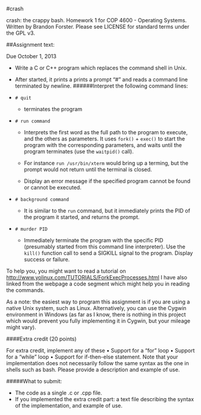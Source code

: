 #crash


crash: the crappy bash. Homework 1 for COP 4600 - Operating Systems. Written by Brandon Forster. Please see LICENSE for standard terms under the GPL v3.

##Assignment text:

Due October 1, 2013

- Write a C or C++ program which replaces the command shell in Unix. 

- After started, it prints a prints a prompt “#” and reads a command line terminated by newline.
######Interpret the following command lines:

- `# quit`

  - terminates the program

- `# run command` 

  - Interprets the first word as the full path to the program to execute, and the others as parameters. It uses `fork()` + `exec()` to start the program with the corresponding parameters, and waits until the program terminates (use the `waitpid()` call). 
  - For instance `run /usr/bin/xterm` would bring up a terming, but the prompt would not return until the terminal is closed.

  - Display an error message if the specified program cannot be found or cannot be executed.  

- `# background command`

  - It is similar to the `run` command, but it immediately prints the PID of the program it started, and returns the prompt. 

- `# murder PID`

  - Immediately terminate the program with the specific PID (presumably started from this command line interpreter). Use the `kill()` function call to send a SIGKILL signal to the program. Display success or failure. 

To help you, you might want to read a tutorial on 
     http://www.yolinux.com/TUTORIALS/ForkExecProcesses.html
I have also linked from the webpage a code segment which might help you in reading the commands.

As a note: the easiest way to program this assignment is if you are using a native Unix system, such as Linux. Alternatively, you can use the Cygwin environment in Windows (as far as I know, there is nothing in this project which would prevent you fully implementing it in Cygwin, but your mileage might vary). 

####Extra credit (20 points)

For extra credit, implement any of these
•	Support for a “for” loop
•	Support for a “while” loop
•	Support for if-then-else statement.
Note that your implementation does not necessarily follow the same syntax as the one in shells such as bash. Please provide a description and example of use.  

#####What to submit:

- The code as a single .c or .cpp file.
- If you implemented the extra credit part: a text file describing the syntax of the implementation, and example of use.

